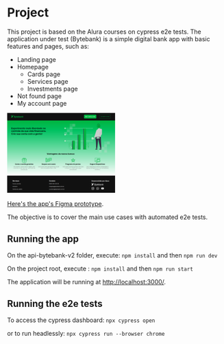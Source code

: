 # Project

This project is based on the Alura courses on cypress e2e tests. The application under test (Bytebank) is a simple digital bank app with basic features and pages, such as:

- Landing page
- Homepage
  - Cards page
  - Services page
  - Investments page
- Not found page
- My account page

<img src="bytebank-initial-page.png" alt="Bytebank initial page" width="50%">


[Here's the app's Figma prototype](https://www.figma.com/file/YJydxY5H8gf5lPLyKWOBbY?embed_host=notion&kind=&node-id=80%3A199&t=rKQJYFpJUumrCTx1-1&viewer=1).

The objective is to cover the main use cases with automated e2e tests.

## Running the app
On the api-bytebank-v2 folder, execute:
 `npm install` 
 and then `npm run dev`

On the project root, execute :
`npm install` 
and then 
`npm run start`

The application will be running at <a href="http://localhost:3000/">http://localhost:3000/</a>.

## Running the e2e tests
To access the cypress dashboard:
`npx cypress open`

or to run headlessly:
`npx cypress run --browser chrome`


